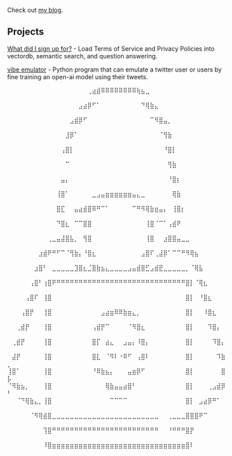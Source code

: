Check out [my blog](https://dpfrederick.github.io/blog/).

## Projects
[What did I sign up for?](https://github.com/danfred360/what_did_i_sign_up_for) - Load Terms of Service and Privacy Policies into vectordb, semantic search, and question answering.

[vibe emulator](https://github.com/danfred360/vibe-emulator) - Python program that can emulate a twitter user or users by fine training an open-ai model using their tweets.

⠀⠀⠀⠀⠀⠀⠀⠀⠀⠀⠀⠀⠀⠀⠀⠀⠀⠀⢀⣴⣾⠿⠿⠿⠿⠿⠿⠿⠿⢷⣦⣀⠀⠀⠀⠀⠀⠀⠀⠀⠀⠀⠀⠀⠀⠀⠀⠀⠀⠀
⠀⠀⠀⠀⠀⠀⠀⠀⠀⠀⠀⠀⠀⠀⠀⠀⣠⣴⡿⠋⠁⠀⠀⠀⠀⠀⠀⠀⠀⠀⠙⢿⣷⣄⠀⠀⠀⠀⠀⠀⠀⠀⠀⠀⠀⠀⠀⠀⠀⠀
⠀⠀⠀⠀⠀⠀⠀⠀⠀⠀⠀⠀⠀⠀⣠⣾⡿⠋⠀⠀⠀⠀⠀⠀⠀⠀⠀⠀⠀⠀⠀⠀⠉⠻⣿⣤⡀⠀⠀⠀⠀⠀⠀⠀⠀⠀⠀⠀⠀⠀
⠀⠀⠀⠀⠀⠀⠀⠀⠀⠀⠀⠀⠀⣸⡿⠁⠀⠀⠀⠀⠀⠀⠀⠀⠀⠀⠀⠀⠀⠀⠀⠀⠀⠀⠈⢻⣷⠀⠀⠀⠀⠀⠀⠀⠀⠀⠀⠀⠀⠀
⠀⠀⠀⠀⠀⠀⠀⠀⠀⠀⠀⠀⢠⣿⡇⠀⠀⠀⠀⠀⠀⠀⠀⠀⠀⠀⠀⠀⠀⠀⠀⠀⠀⠀⠀⠘⣿⡇⠀⠀⠀⠀⠀⠀⠀⠀⠀⠀⠀⠀
⠀⠀⠀⠀⠀⠀⠀⠀⠀⠀⠀⠀⠀⠉⠀⠀⠀⠀⠀⠀⠀⠀⠀⠀⠀⠀⠀⠀⠀⠀⠀⠀⠀⠀⠀⠀⢻⣷⠀⠀⠀⠀⠀⠀⠀⠀⠀⠀⠀⠀
⠀⠀⠀⠀⠀⠀⠀⠀⠀⠀⠀⠀⣤⡄⠀⠀⠀⠀⠀⠀⠀⠀⠀⠀⠀⠀⠀⠀⠀⠀⠀⠀⠀⠀⠀⠀⠘⣿⡆⠀⠀⠀⠀⠀⠀⠀⠀⠀⠀⠀
⠀⠀⠀⠀⠀⠀⠀⠀⠀⠀⠀⢸⣿⠁⠀⠀⠀⠀⠀⣀⣠⣤⣶⣶⣶⣶⣶⣶⣤⣄⣀⠀⠀⠀⠀⠀⠀⢿⣷⠀⠀⠀⠀⠀⠀⠀⠀⠀⠀⠀
⠀⠀⠀⠀⠀⠀⠀⠀⠀⠀⠀⣿⣏⠀⠀⣤⣴⣾⣿⠿⠛⠉⠁⠀⠀⠀⠀⠀⠉⠛⠻⢿⣷⣶⣤⡄⠀⢸⣿⡆⠀⠀⠀⠀⠀⠀⠀⠀⠀⠀
⠀⠀⠀⠀⠀⠀⠀⠀⠀⠀⠀⠙⣿⣆⠀⠉⠉⣿⣿⠀⠀⠀⠀⠀⠀⠀⠀⠀⠀⠀⠀⢸⣿⠈⠉⠁⢠⣾⠟⠀⠀⠀⠀⠀⠀⠀⠀⠀⠀⠀
⠀⠀⠀⠀⠀⠀⠀⠀⠀⢀⣀⣤⣼⣿⣧⡀⠀⢻⣿⠀⠀⠀⠀⠀⠀⠀⠀⠀⠀⠀⠀⢸⣿⠀⠀⣰⣿⣿⣤⣀⣀⠀⠀⠀⠀⠀⠀⠀⠀⠀
⠀⠀⠀⠀⠀⠀⠀⣰⣾⠟⠛⠋⠉⠈⢻⣷⡄⠘⣿⣆⠀⠀⠀⠀⠀⠀⠀⠀⠀⠀⣠⣿⠏⢀⣼⡿⠁⠉⠉⠛⠻⢿⣦⠀⠀⠀⠀⠀⠀⠀
⠀⠀⠀⠀⠀⠀⣰⣿⠃⠀⣀⣀⣀⣀⣀⣹⣿⣆⣈⣿⣷⣦⣄⣀⣀⣀⣀⣠⣤⣾⣿⣋⣠⣾⣟⣀⣀⣀⣀⣀⡀⠈⢿⣧⠀⠀⠀⠀⠀⠀
⠀⠀⠀⠀⠀⢠⣿⠃⢰⣿⠟⠛⠛⠛⠛⠛⠛⠛⠛⠛⠛⠛⠛⠛⠛⠛⠛⠛⠛⠛⠛⠛⠛⠛⠛⠛⠛⠛⠛⠛⣿⡇⠈⢿⣆⠀⠀⠀⠀⠀
⠀⠀⠀⠀⢠⣿⠏⠀⢸⣿⠀⠀⠀⠀⠀⠀⠀⠀⠀⠀⠀⠀⠀⠀⠀⠀⠀⠀⠀⠀⠀⠀⠀⠀⠀⠀⠀⠀⠀⠀⣿⡇⠀⠘⣿⣆⠀⠀⠀⠀
⠀⠀⠀⢠⣿⡟⠀⠀⢸⣿⠀⠀⠀⠀⠀⠀⠀⠀⠀⠀⠀⣠⣴⣶⠿⠿⣷⣶⣄⡀⠀⠀⠀⠀⠀⠀⠀⠀⠀⠀⣿⡇⠀⠀⠸⣿⣆⠀⠀⠀
⠀⠀⢀⣾⡟⠀⠀⠀⢸⣿⠀⠀⠀⠀⠀⠀⠀⠀⠀⢠⣾⡟⠉⠀⠀⠀⠀⠈⠻⣿⣆⠀⠀⠀⠀⠀⠀⠀⠀⠀⣿⡇⠀⠀⠀⠹⣿⡄⠀⠀
⠀⢀⣾⡟⠀⠀⠀⠀⢸⣿⠀⠀⠀⠀⠀⠀⠀⠀⠀⣿⡏⠀⣴⣄⠀⠀⣠⣤⡄⠸⣿⡄⠀⠀⠀⠀⠀⠀⠀⠀⣿⡇⠀⠀⠀⠀⠹⣿⡄⠀
⠀⣼⡟⠀⠀⠀⠀⠀⢸⣿⠀⠀⠀⠀⠀⠀⠀⠀⠀⣿⣇⠀⠈⠻⠇⠐⠿⠋⠀⢠⣿⠇⠀⠀⠀⠀⠀⠀⠀⠀⣿⡇⠀⠀⠀⠀⠀⠹⣷⡀
⢸⣿⠁⠀⠀⠀⠀⠀⢸⣿⠀⠀⠀⠀⠀⠀⠀⠀⠀⠘⠿⣷⣦⡄⠀⠀⠀⣤⣶⡿⠋⠀⠀⠀⠀⠀⠀⠀⠀⠀⣿⡇⠀⠀⠀⠀⠀⠀⣿⡧
⠈⠻⣷⣦⡀⠀⠀⠀⢸⣿⠀⠀⠀⠀⠀⠀⠀⠀⠀⠀⠀⠀⢿⣷⣤⣤⣴⣿⠃⠀⠀⠀⠀⠀⠀⠀⠀⠀⠀⠀⣿⡇⠀⠀⠀⢀⣠⣾⡿⠃
⠀⠀⠈⠙⢿⣷⣄⡀⢸⣿⠀⠀⠀⠀⠀⠀⠀⠀⠀⠀⠀⠀⠀⠉⠉⠉⠉⠀⠀⠀⠀⠀⠀⠀⠀⠀⠀⠀⠀⠀⣿⡇⠀⣠⣴⡿⠛⠁⠀⠀
⠀⠀⠀⠀⠀⠈⠻⢿⣾⣿⣀⣀⣀⣀⣀⣀⣀⣀⣀⣀⣀⣀⣀⣀⣀⣀⣀⣀⣀⣀⣀⣀⣀⣀⠀⠀⢀⣀⣀⣀⣿⣿⣿⠟⠉⠀⠀⠀⠀⠀
⠀⠀⠀⠀⠀⠀⠀⠀⢹⣿⠛⠛⠛⠛⠛⠛⠛⠛⠛⠛⠛⠛⠛⠛⠛⠛⠛⠛⠛⠛⠛⠛⠛⠛⠀⠀⠘⠛⠛⠛⣿⡟⠀⠀⠀⠀⠀⠀⠀⠀
⠀⠀⠀⠀⠀⠀⠀⠀⠸⣿⣶⣶⣶⣶⣶⣶⣶⣶⣶⣶⣶⣶⣶⣶⣶⣶⣶⣶⣶⣶⣶⣶⣶⣶⣶⣶⣶⣶⣶⣶⣿⠇⠀⠀⠀⠀⠀⠀⠀⠀
